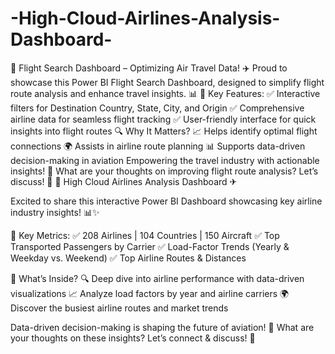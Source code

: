 # -High-Cloud-Airlines-Analysis-Dashboard-
🚀 Flight Search Dashboard – Optimizing Air Travel Data! ✈️
Proud to showcase this Power BI Flight Search Dashboard, designed to simplify flight route analysis and enhance travel insights. 📊
🔹 Key Features:
✅ Interactive filters for Destination Country, State, City, and Origin
✅ Comprehensive airline data for seamless flight tracking
✅ User-friendly interface for quick insights into flight routes
🔍 Why It Matters?
📈 Helps identify optimal flight connections
🌍 Assists in airline route planning
📊 Supports data-driven decision-making in aviation
Empowering the travel industry with actionable insights! 🚀
What are your thoughts on improving flight route analysis? Let’s discuss! 💬
🚀 High Cloud Airlines Analysis Dashboard ✈

Excited to share this interactive Power BI Dashboard showcasing key airline industry insights! 📊✨

🔹 Key Metrics:
✅ 208 Airlines | 104 Countries | 150 Aircraft
✅ Top Transported Passengers by Carrier
✅ Load-Factor Trends (Yearly & Weekday vs. Weekend)
✅ Top Airline Routes & Distances

🔹 What’s Inside?
🔍 Deep dive into airline performance with data-driven visualizations
📈 Analyze load factors by year and airline carriers
🌍 Discover the busiest airline routes and market trends

Data-driven decision-making is shaping the future of aviation! 🚀
What are your thoughts on these insights? Let’s connect & discuss! 💬
